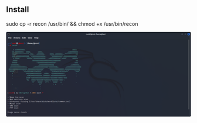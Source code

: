 ## Install
sudo cp -r recon /usr/bin/ && chmod +x /usr/bin/recon

![alt text](https://github.com/0bfxgh0st/recon/blob/main/screenshots/recon.png)
